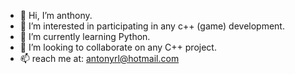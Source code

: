 - 👋 Hi, I’m anthony. 
- 👀 I’m interested in participating in any c++ (game) development.  
- 🌱 I’m currently learning Python.
- 💞️ I’m looking to collaborate on any C++ project.
- 📫 reach me at: antonyrl@hotmail.com

<!---
rock36/rock36 is a ✨ special ✨ repository because its `README.md` (this file) appears on your GitHub profile.
You can click the Preview link to take a look at your changes.
--->
